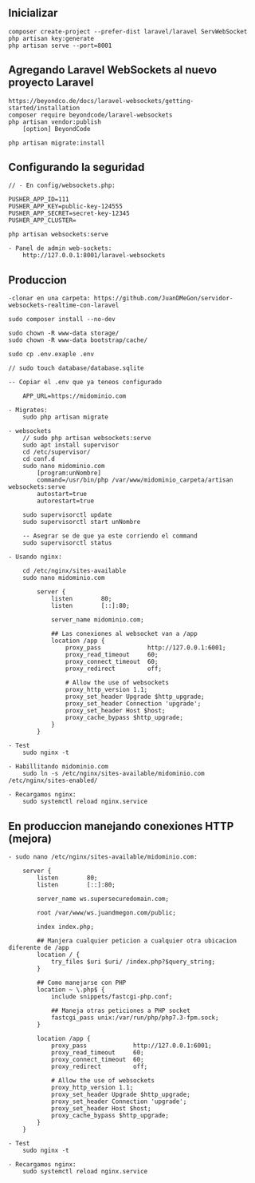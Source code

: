 ## Inicializar

    composer create-project --prefer-dist laravel/laravel ServWebSocket
    php artisan key:generate
    php artisan serve --port=8001

## Agregando Laravel WebSockets al nuevo proyecto Laravel

    https://beyondco.de/docs/laravel-websockets/getting-started/installation
    composer require beyondcode/laravel-websockets
    php artisan vendor:publish
        [option] BeyondCode

    php artisan migrate:install

## Configurando la seguridad

    // - En config/websockets.php:

    PUSHER_APP_ID=111
    PUSHER_APP_KEY=public-key-124555
    PUSHER_APP_SECRET=secret-key-12345
    PUSHER_APP_CLUSTER=

    php artisan websockets:serve

    - Panel de admin web-sockets:
        http://127.0.0.1:8001/laravel-websockets

## Produccion

    -clonar en una carpeta: https://github.com/JuanDMeGon/servidor-websockets-realtime-con-laravel

    sudo composer install --no-dev

    sudo chown -R www-data storage/
    sudo chown -R www-data bootstrap/cache/

    sudo cp .env.exaple .env

    // sudo touch database/database.sqlite

    -- Copiar el .env que ya teneos configurado

        APP_URL=https://midominio.com

    - Migrates:
        sudo php artisan migrate

    - websockets
        // sudo php artisan websockets:serve
        sudo apt install supervisor
        cd /etc/supervisor/
        cd conf.d
        sudo nano midominio.com
            [program:unNombre]
            command=/usr/bin/php /var/www/midominio_carpeta/artisan websockets:serve
            autostart=true
            autorestart=true

        sudo supervisorctl update
        sudo supervisorctl start unNombre

        -- Asegrar se de que ya este corriendo el command
        sudo supervisorctl status

    - Usando nginx:

        cd /etc/nginx/sites-available
        sudo nano midominio.com

            server {
                listen        80;
                listen        [::]:80;

                server_name midominio.com;

                ## Las conexiones al websocket van a /app
                location /app {
                    proxy_pass             http://127.0.0.1:6001;
                    proxy_read_timeout     60;
                    proxy_connect_timeout  60;
                    proxy_redirect         off;

                    # Allow the use of websockets
                    proxy_http_version 1.1;
                    proxy_set_header Upgrade $http_upgrade;
                    proxy_set_header Connection 'upgrade';
                    proxy_set_header Host $host;
                    proxy_cache_bypass $http_upgrade;
                }
            }

    - Test
        sudo nginx -t

    - Habillitando midominio.com
        sudo ln -s /etc/nginx/sites-available/midominio.com /etc/nginx/sites-enabled/

    - Recargamos nginx:
        sudo systemctl reload nginx.service

## En produccion manejando conexiones HTTP (mejora)

    - sudo nano /etc/nginx/sites-available/midominio.com:
        
        server {
            listen        80;
            listen        [::]:80;

            server_name ws.supersecuredomain.com;
            
            root /var/www/ws.juandmegon.com/public;
            
            index index.php;

            ## Manjera cualquier peticion a cualquier otra ubicacion diferente de /app
            location / {
                try_files $uri $uri/ /index.php?$query_string;
            }

            ## Como manejarse con PHP
            location ~ \.php$ {
                include snippets/fastcgi-php.conf;

                ## Maneja otras peticiones a PHP socket
                fastcgi_pass unix:/var/run/php/php7.3-fpm.sock;
            }

            location /app {
                proxy_pass             http://127.0.0.1:6001;
                proxy_read_timeout     60;
                proxy_connect_timeout  60;
                proxy_redirect         off;

                # Allow the use of websockets
                proxy_http_version 1.1;
                proxy_set_header Upgrade $http_upgrade;
                proxy_set_header Connection 'upgrade';
                proxy_set_header Host $host;
                proxy_cache_bypass $http_upgrade;
            }
        }
    
    - Test
        sudo nginx -t

    - Recargamos nginx:
        sudo systemctl reload nginx.service
